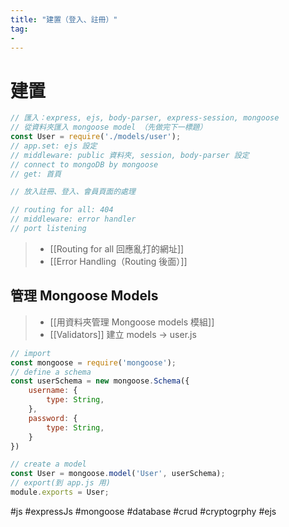 ```yaml
---
title: "建置（登入、註冊）"
tag: 
- 
---
```

# 建置
```js
// 匯入：express, ejs, body-parser, express-session, mongoose
// 從資料夾匯入 mongoose model （先做完下一標題）
const User = require('./models/user');
// app.set: ejs 設定
// middleware: public 資料夾, session, body-parser 設定
// connect to mongoDB by mongoose
// get: 首頁

// 放入註冊、登入、會員頁面的處理

// routing for all: 404
// middleware: error handler
// port listening
```
>- [[Routing for all 回應亂打的網址]]
>- [[Error Handling（Routing 後面）]]

## 管理 Mongoose Models
>- [[用資料夾管理 Mongoose models 模組]]
>- [[Validators]]
建立 models -> user.js
```js
// import
const mongoose = require('mongoose');
// define a schema
const userSchema = new mongoose.Schema({
	username: {
		type: String,
	},
	password: {
		type: String,
	}
})

// create a model
const User = mongoose.model('User', userSchema);
// export(到 app.js 用)
module.exports = User;
```
#js #expressJs #mongoose #database #crud #cryptogrphy #ejs